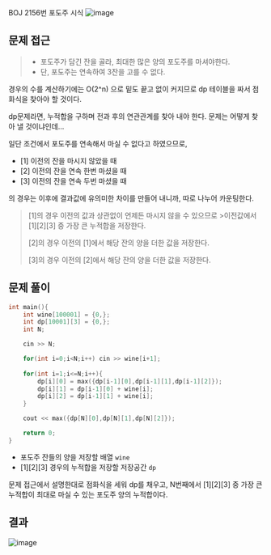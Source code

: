 BOJ 2156번 포도주 시식
<img src="https://i.ibb.co/m6cjC1J/image.png" alt="image" border="0">

문제 접근
---
> - 포도주가 담긴 잔을 골라, 최대한 많은 양의 포도주를 마셔야한다.
> - 단, 포도주는 연속하여 3잔을 고를 수 없다.

경우의 수를 계산하기에는 O(2^n) 으로 밑도 끝고 없이 커지므로 dp 테이블을 짜서 점화식을 찾아야 할 것이다.

dp문제라면, 누적합을 구하며 전과 후의 연관관계를 찾아 내야 한다. 
문제는 어떻게 찾아 낼 것이냐인데...

일단 조건에서 포도주를 연속해서 마실 수 없다고 하였으므로,
- [1] 이전의 잔을 마시지 않았을 때
- [2] 이전의 잔을 연속 한번 마셨을 때
- [3] 이전의 잔을 연속 두번 마셨을 때

의 경우는 이후에 결과값에 유의미한 차이를 만들어 내니까, 따로 나누어 카운팅한다.

>[1]의 경우 이전의 값과 상관없이 언제든 마시지 않을 수 있으므로 >이전값에서 [1][2][3] 중 가장 큰 누적합을 저장한다.
>
>[2]의 경우 이전의 [1]에서 해당 잔의 양을 더한 값을 저장한다.
>
>[3]의 경우 이전의 [2]에서 해당 잔의 양을 더한 값을 저장한다.

문제 풀이
---
```cpp
int main(){
    int wine[100001] = {0,};
    int dp[10001][3] = {0,};
    int N;

    cin >> N;

    for(int i=0;i<N;i++) cin >> wine[i+1];
    
    for(int i=1;i<=N;i++){
        dp[i][0] = max({dp[i-1][0],dp[i-1][1],dp[i-1][2]});
        dp[i][1] = dp[i-1][0] + wine[i];
        dp[i][2] = dp[i-1][1] + wine[i];
    }

    cout << max({dp[N][0],dp[N][1],dp[N][2]});

    return 0;
}
```

- 포도주 잔들의 양을 저장할 배열 `wine`
- [1][2][3] 경우의 누적합을 저장할 저장공간 `dp`
  
문제 접근에서 설명한대로 점화식을 세워 dp를 채우고,
N번째에서 [1][2][3] 중 가장 큰 누적합이 최대로 마실 수 있는 포도주 양의 누적합이다.

결과
---
<img src="https://i.ibb.co/Q6M6k3S/image.png" alt="image" border="0">